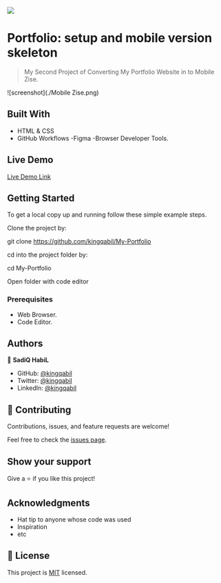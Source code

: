 ![](https://img.shields.io/badge/Microverse-blueviolet)

# Portfolio: setup and mobile version skeleton
> My Second Project of Converting My Portfolio Website in to Mobile Zise.

![screenshot](./Mobile Zise.png)

## Built With

- HTML & CSS
- GitHub Workflows
-Figma
-Browser Developer Tools.

## Live Demo

[Live Demo Link](https://github.com/kingqabil/My-Portfolio)


## Getting Started

To get a local copy up and running follow these simple example steps.

Clone the project by:

git clone https://github.com/kingqabil/My-Portfolio

cd into the project folder by:

cd My-Portfolio

Open folder with code editor


### Prerequisites

- Web Browser.
- Code Editor.


## Authors

👤 **SadiQ HabiL**

- GitHub: [@kingqabil](https://github.com/kingqabil)
- Twitter: [@kingqabil](https://twitter.com/kingqabil)
- LinkedIn: [@kingqabil](https://linkedin.com/in/kingqabil)

## 🤝 Contributing

Contributions, issues, and feature requests are welcome!

Feel free to check the [issues page](../../issues/).

## Show your support

Give a ⭐️ if you like this project!

## Acknowledgments

- Hat tip to anyone whose code was used
- Inspiration
- etc

## 📝 License

This project is [MIT](./MIT.md) licensed.
